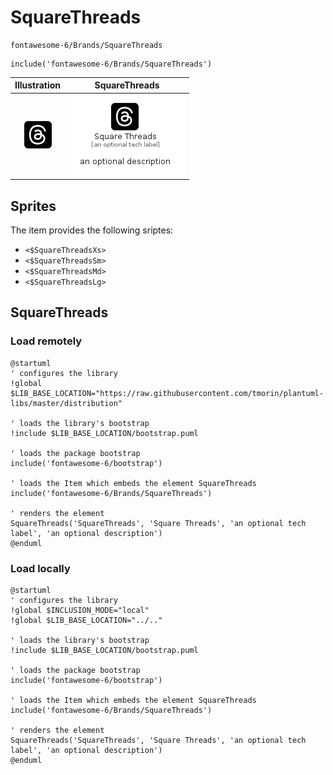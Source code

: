 # SquareThreads


```text
fontawesome-6/Brands/SquareThreads
```

```text
include('fontawesome-6/Brands/SquareThreads')
```



| Illustration | SquareThreads |
| :---: | :---: |
| ![illustration for Illustration](../../fontawesome-6/Brands/SquareThreads.png) | ![illustration for SquareThreads](../../fontawesome-6/Brands/SquareThreads.Local.png) |



## Sprites
The item provides the following sriptes:

- `<$SquareThreadsXs>`
- `<$SquareThreadsSm>`
- `<$SquareThreadsMd>`
- `<$SquareThreadsLg>`





## SquareThreads

### Load remotely
```plantuml
@startuml
' configures the library
!global $LIB_BASE_LOCATION="https://raw.githubusercontent.com/tmorin/plantuml-libs/master/distribution"

' loads the library's bootstrap
!include $LIB_BASE_LOCATION/bootstrap.puml

' loads the package bootstrap
include('fontawesome-6/bootstrap')

' loads the Item which embeds the element SquareThreads
include('fontawesome-6/Brands/SquareThreads')

' renders the element
SquareThreads('SquareThreads', 'Square Threads', 'an optional tech label', 'an optional description')
@enduml
```

### Load locally
```plantuml
@startuml
' configures the library
!global $INCLUSION_MODE="local"
!global $LIB_BASE_LOCATION="../.."

' loads the library's bootstrap
!include $LIB_BASE_LOCATION/bootstrap.puml

' loads the package bootstrap
include('fontawesome-6/bootstrap')

' loads the Item which embeds the element SquareThreads
include('fontawesome-6/Brands/SquareThreads')

' renders the element
SquareThreads('SquareThreads', 'Square Threads', 'an optional tech label', 'an optional description')
@enduml
```

